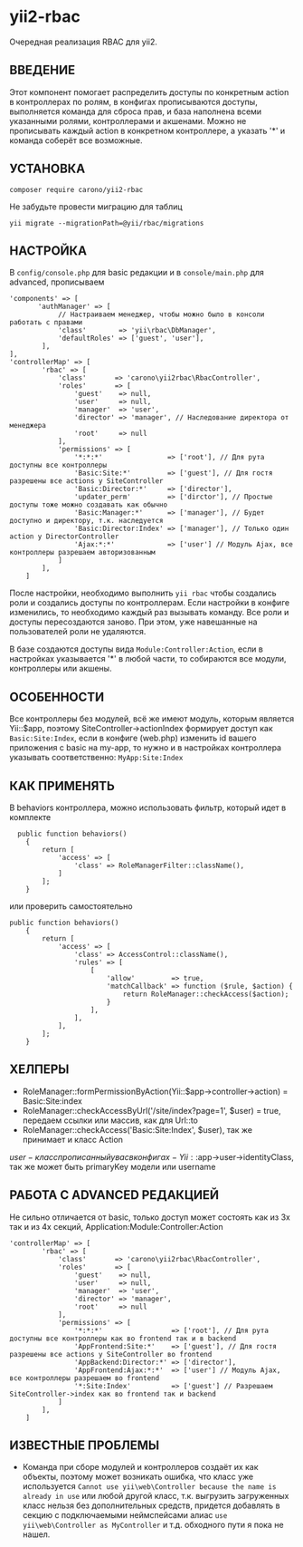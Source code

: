 # yii2-rbac

Очередная реализация RBAC для yii2. 

ВВЕДЕНИЕ
--------
Этот компонент помогает распределить доступы по конкретным action в контроллерах по ролям, в конфигах прописываются доступы,
выполняется команда для сброса прав, и база наполнена всеми указанными ролями, контроллерами и акшенами. Можно не прописывать каждый
action в конкретном контроллере, а указать '*' и команда соберёт все возможные.

УСТАНОВКА
---------
`composer require carono/yii2-rbac`

Не забудьте провести миграцию для таблиц
 
`yii migrate --migrationPath=@yii/rbac/migrations`

НАСТРОЙКА
---------
В `config/console.php` для basic редакции и в `console/main.php` для advanced, прописываем
```
'components' => [ 
       'authManager' => [ 
            // Настраиваем менеджер, чтобы можно было в консоли работать с правами
            'class'        => 'yii\rbac\DbManager',
            'defaultRoles' => ['guest', 'user'],
        ],
],        
'controllerMap' => [
        'rbac' => [
            'class'       => 'carono\yii2rbac\RbacController',
            'roles'       => [
                'guest'    => null,
                'user'     => null,
                'manager'  => 'user',
                'director' => 'manager', // Наследование директора от менеджера
                'root'     => null
            ],
            'permissions' => [
                '*:*:*'                => ['root'], // Для рута доступны все контроллеры
                'Basic:Site:*'         => ['guest'], // Для гостя разрешены все actions у SiteController
                'Basic:Director:*'     => ['director'],
                'updater_perm'         => ['dirctor'], // Простые доступы тоже можно создавать как обычно
                'Basic:Manager:*'      => ['manager'], // Будет доступно и директору, т.к. наследуется
                'Basic:Director:Index' => ['manager'], // Только один action у DirectorController
                'Ajax:*:*'             => ['user'] // Модуль Ajax, все контроллеры разрешаем авторизованным
            ]
        ],
    ]
```

После настройки, необходимо выполнить `yii rbac` чтобы создались роли и создались доступы по контроллерам.
Если настройки в конфиге изменились, то необходимо каждый раз вызывать команду. Все роли и доступы пересоздаются заново.
При этом, уже навешанные на пользователей роли не удаляются.

В базе создаются доступы вида `Module:Controller:Action`, если в настройках указывается '*' в любой части, то собираются
все модули, контроллеры или акшены. 


ОСОБЕННОСТИ
-----------

Все контроллеры без модулей, всё же имеют модуль, которым является Yii::$app, поэтому SiteController->actionIndex формирует
доступ как `Basic:Site:Index`, если в конфиге (web.php) изменить id вашего приложения с basic на my-app, то нужно и в настройках
контроллера указывать соответственно:  `MyApp:Site:Index`

КАК ПРИМЕНЯТЬ
-------------
В behaviors контроллера, можно использовать фильтр, который идет в комплекте
```
  public function behaviors()
    {
        return [
            'access' => [
                'class' => RoleManagerFilter::className(),
            ]
        ];
    }
```
или проверить самостоятельно
```
public function behaviors()
    {
        return [
            'access' => [
                'class' => AccessControl::className(),
                'rules' => [
                    [
                        'allow'         => true,
                        'matchCallback' => function ($rule, $action) {
                            return RoleManager::checkAccess($action);
                        }
                    ],
                ],
            ],
        ];
    }
```

ХЕЛПЕРЫ
-------
* RoleManager::formPermissionByAction(Yii::$app->controller->action) = Basic:Site:index
* RoleManager::checkAccessByUrl('/site/index?page=1', $user) = true, передаем ссылки или массив, как для Url::to
* RoleManager::checkAccess('Basic:Site:Index', $user), так же принимает и класс Action 

$user - класс прописанный у вас в конфигах - Yii::$app->user->identityClass, так же может быть primaryKey модели или username

РАБОТА С ADVANCED РЕДАКЦИЕЙ
---------------------------
Не сильно отличается от basic, только доступ может состоять как из 3х так и из 4х секций, Application:Module:Controller:Action

```
'controllerMap' => [
        'rbac' => [
            'class'       => 'carono\yii2rbac\RbacController',
            'roles'       => [
                'guest'    => null,
                'user'     => null,
                'manager'  => 'user',
                'director' => 'manager',
                'root'     => null
            ],
            'permissions' => [
                '*:*:*'                 => ['root'], // Для рута доступны все контроллеры как во frontend так и в backend
                'AppFrontend:Site:*'    => ['guest'], // Для гостя разрешены все actions у SiteController во frontend
                'AppBackend:Director:*' => ['director'],
                'AppFrontend:Ajax:*:*'  => ['user'] // Модуль Ajax, все контроллеры разрешаем во frontend
                '*:Site:Index'          => ['guest'] // Разрешаем SiteController->index как во frontend так и backend
            ]
        ],
    ]
```

ИЗВЕСТНЫЕ ПРОБЛЕМЫ
------------------
* Команда при сборе модулей и контроллеров создаёт их как объекты, поэтому может возникать ошибка, что класс уже используется
`Cannot use yii\web\Controller because the name is already in use` или любой другой класс, т.к. выгрузить загруженных класс нельзя
без дополнительных средств, придется добавлять в секцию с подключаемыми неймспейсами алиас `use yii\web\Controller as MyController` и т.д. обходного пути я пока не нашел.
